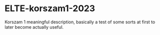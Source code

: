 # ELTE-korszam1-2023
Korszam 1 meaningful description, basically a test of some sorts at first to later become actually useful.
